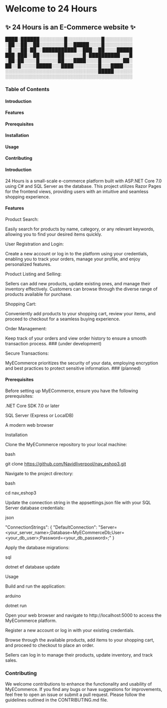 # Welcome to 24 Hours
## :sparkles: 24 Hours is an E-Commerce website :sparkles:


████░██████░░░░░░░░█░░░░░░░░░░░█░░░░░░░░░
░██░░██░░██░░░░░░░░█░░█████░░░░█░░░░░░░░░
░█░░░██░██░░███████████░░███░░██░░░░█████
███░███░░██░░░░░░██░░░░░░█░██████████░░░█
░██░██░░░░█░░░░░░██░░░████░░░░█░░░░░░░██░
██░░█░░░░░█████░░░████░░░░░░░░█░░░████░░░
░░░░░░░░░░░░░░░░░░░░░░░░░░░░░░█████░░░░░░
░░░░░░░░░░░░░░░░░░░░░░░░░░░░░░░░░░░░░░░░░



### Table of Contents

#### Introduction

#### Features

#### Prerequisites

#### Installation

#### Usage

#### Contributing

#### Introduction

24 Hours is a small-scale e-commerce platform built with ASP.NET Core 7.0 using C# and SQL Server as the database. This project utilizes Razor Pages for the frontend views, providing users with an intuitive and seamless shopping experience.

#### Features

Product Search: 

Easily search for products by name, category, or any relevant keywords, allowing you to find your desired items quickly.

User Registration and Login: 

Create a new account or log in to the platform using your credentials, enabling you to track your orders, manage your profile, and enjoy personalized features.

Product Listing and Selling: 

Sellers can add new products, update existing ones, and manage their inventory effectively. Customers can browse through the diverse range of products available for purchase.

Shopping Cart: 

Conveniently add products to your shopping cart, review your items, and proceed to checkout for a seamless buying experience.

Order Management: 

Keep track of your orders and view order history to ensure a smooth transaction process. ### (under development)

Secure Transactions: 

MyECommerce prioritizes the security of your data, employing encryption and best practices to protect sensitive information. ### (planned)

#### Prerequisites

Before setting up MyECommerce, ensure you have the following prerequisites:

.NET Core SDK 7.0 or later

SQL Server (Express or LocalDB)

A modern web browser

Installation

Clone the MyECommerce repository to your local machine:

bash

git clone https://github.com/Navidliverpool/nav_eshop3.git

Navigate to the project directory:

bash

cd nav_eshop3

Update the connection string in the appsettings.json file with your SQL Server database credentials:

json

"ConnectionStrings": {
  "DefaultConnection": "Server=<your_server_name>;Database=MyECommerceDb;User=<your_db_user>;Password=<your_db_password>;"
}

Apply the database migrations:

sql

dotnet ef database update

Usage

Build and run the application:

arduino

dotnet run

Open your web browser and navigate to http://localhost:5000 to access the MyECommerce platform.

Register a new account or log in with your existing credentials.

Browse through the available products, add items to your shopping cart, and proceed to checkout to place an order.

Sellers can log in to manage their products, update inventory, and track sales.

### Contributing

We welcome contributions to enhance the functionality and usability of MyECommerce. If you find any bugs or have suggestions for improvements, feel free to open an issue or submit a pull request. Please follow the guidelines outlined in the CONTRIBUTING.md file.
